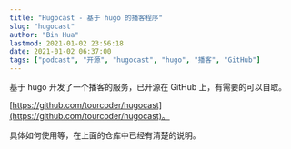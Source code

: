 ```yaml
---
title: "Hugocast - 基于 hugo 的播客程序"
slug: "hugocast"
author: "Bin Hua"
lastmod: 2021-01-02 23:56:18
date: 2021-01-02 06:37:00
tags: ["podcast", "开源", "hugocast", "hugo", "播客", "GitHub"]
---
```


基于 hugo 开发了一个播客的服务，已开源在 GitHub 上，有需要的可以自取。

[https://github.com/tourcoder/hugocast](https://github.com/tourcoder/hugocast)。

具体如何使用等，在上面的仓库中已经有清楚的说明。
